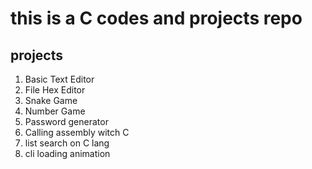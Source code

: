 # this is a C codes and projects repo
## projects 
1. Basic Text Editor
2. File Hex Editor
3. Snake Game
4. Number Game
5. Password generator
6. Calling assembly witch C
7. list search on C lang
8. cli loading animation
